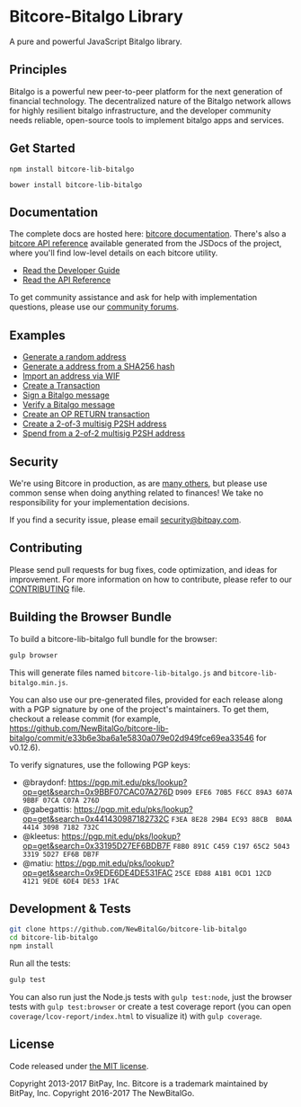 Bitcore-Bitalgo Library
=======



A pure and powerful JavaScript Bitalgo library.

## Principles

Bitalgo is a powerful new peer-to-peer platform for the next generation of financial technology. The decentralized nature of the Bitalgo network allows for highly resilient bitalgo infrastructure, and the developer community needs reliable, open-source tools to implement bitalgo apps and services.

## Get Started

```
npm install bitcore-lib-bitalgo
```

```
bower install bitcore-lib-bitalgo
```

## Documentation

The complete docs are hosted here: [bitcore documentation](http://bitcore.io/guide/). There's also a [bitcore API reference](http://bitcore.io/api/) available generated from the JSDocs of the project, where you'll find low-level details on each bitcore utility.

- [Read the Developer Guide](http://bitcore.io/guide/)
- [Read the API Reference](http://bitcore.io/api/)

To get community assistance and ask for help with implementation questions, please use our [community forums](https://forum.bitcore.io/).

## Examples

* [Generate a random address](https://github.com/NewBitalGo/bitcore-lib-bitalgo/blob/master/docs/examples.md#generate-a-random-address)
* [Generate a address from a SHA256 hash](https://github.com/NewBitalGo/bitcore-lib-bitalgo/blob/master/docs/examples.md#generate-a-address-from-a-sha256-hash)
* [Import an address via WIF](https://github.com/NewBitalGo/bitcore-lib-bitalgo/blob/master/docs/examples.md#import-an-address-via-wif)
* [Create a Transaction](https://github.com/NewBitalGo/bitcore-lib-bitalgo/blob/master/docs/examples.md#create-a-transaction)
* [Sign a Bitalgo message](https://github.com/NewBitalGo/bitcore-lib-bitalgo/blob/master/docs/examples.md#sign-a-bitcoin-message)
* [Verify a Bitalgo message](https://github.com/NewBitalGo/bitcore-lib-bitalgo/blob/master/docs/examples.md#verify-a-bitcoin-message)
* [Create an OP RETURN transaction](https://github.com/NewBitalGo/bitcore-lib-bitalgo/blob/master/docs/examples.md#create-an-op-return-transaction)
* [Create a 2-of-3 multisig P2SH address](https://github.com/NewBitalGo/bitcore-lib-bitalgo/blob/master/docs/examples.md#create-a-2-of-3-multisig-p2sh-address)
* [Spend from a 2-of-2 multisig P2SH address](https://github.com/NewBitalGo/bitcore-lib-bitalgo/blob/master/docs/examples.md#spend-from-a-2-of-2-multisig-p2sh-address)


## Security

We're using Bitcore in production, as are [many others](http://bitcore.io#projects), but please use common sense when doing anything related to finances! We take no responsibility for your implementation decisions.

If you find a security issue, please email security@bitpay.com.

## Contributing

Please send pull requests for bug fixes, code optimization, and ideas for improvement. For more information on how to contribute, please refer to our [CONTRIBUTING](https://github.com/NewBitalGo/bitcore-lib-bitalgo/blob/master/CONTRIBUTING.md) file.

## Building the Browser Bundle

To build a bitcore-lib-bitalgo full bundle for the browser:

```sh
gulp browser
```

This will generate files named `bitcore-lib-bitalgo.js` and `bitcore-lib-bitalgo.min.js`.

You can also use our pre-generated files, provided for each release along with a PGP signature by one of the project's maintainers. To get them, checkout a release commit (for example, https://github.com/NewBitalGo/bitcore-lib-bitalgo/commit/e33b6e3ba6a1e5830a079e02d949fce69ea33546 for v0.12.6).

To verify signatures, use the following PGP keys:
- @braydonf: https://pgp.mit.edu/pks/lookup?op=get&search=0x9BBF07CAC07A276D `D909 EFE6 70B5 F6CC 89A3 607A 9BBF 07CA C07A 276D`
- @gabegattis: https://pgp.mit.edu/pks/lookup?op=get&search=0x441430987182732C `F3EA 8E28 29B4 EC93 88CB  B0AA 4414 3098 7182 732C`
- @kleetus: https://pgp.mit.edu/pks/lookup?op=get&search=0x33195D27EF6BDB7F `F8B0 891C C459 C197 65C2 5043 3319 5D27 EF6B DB7F`
- @matiu: https://pgp.mit.edu/pks/lookup?op=get&search=0x9EDE6DE4DE531FAC `25CE ED88 A1B1 0CD1 12CD  4121 9EDE 6DE4 DE53 1FAC`


## Development & Tests

```sh
git clone https://github.com/NewBitalGo/bitcore-lib-bitalgo
cd bitcore-lib-bitalgo
npm install
```

Run all the tests:

```sh
gulp test
```

You can also run just the Node.js tests with `gulp test:node`, just the browser tests with `gulp test:browser`
or create a test coverage report (you can open `coverage/lcov-report/index.html` to visualize it) with `gulp coverage`.

## License

Code released under [the MIT license](https://github.com/NewBitalGo/bitcore-lib-bitalgo/blob/master/LICENSE).

Copyright 2013-2017 BitPay, Inc. Bitcore is a trademark maintained by BitPay, Inc.
Copyright 2016-2017 The NewBitalGo.
